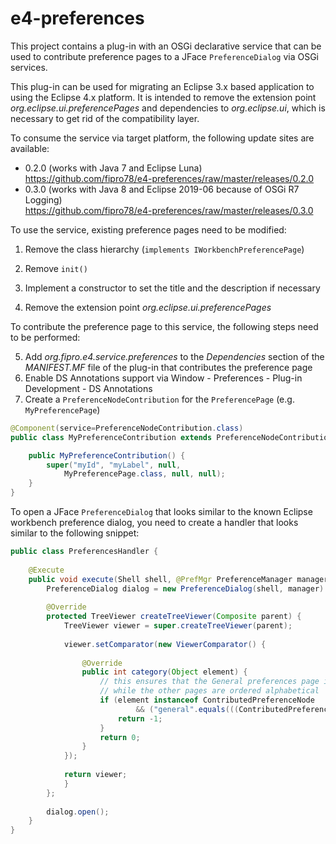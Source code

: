 # e4-preferences
This project contains a plug-in with an OSGi declarative service that can be used to contribute preference pages to a JFace `PreferenceDialog` via OSGi services.

This plug-in can be used for migrating an Eclipse 3.x based application to using the Eclipse 4.x platform. It is intended to remove the extension point
_org.eclipse.ui.preferencePages_ and dependencies to _org.eclipse.ui_, which is necessary to get rid of the compatibility layer.

To consume the service via target platform, the following update sites are available:
- 0.2.0 (works with Java 7 and Eclipse Luna)\
  https://github.com/fipro78/e4-preferences/raw/master/releases/0.2.0
- 0.3.0 (works with Java 8 and Eclipse 2019-06 because of OSGi R7 Logging)\
  https://github.com/fipro78/e4-preferences/raw/master/releases/0.3.0

To use the service, existing preference pages need to be modified:

1. Remove the class hierarchy (`implements IWorkbenchPreferencePage`)
2. Remove `init()`
3. Implement a constructor to set the title and the description if necessary

4. Remove the extension point _org.eclipse.ui.preferencePages_

To contribute the preference page to this service, the following steps need to be performed:

5. Add _org.fipro.e4.service.preferences_ to the _Dependencies_ section of the *MANIFEST.MF* file of the plug-in that contributes the preference page
6. Enable DS Annotations support via Window - Preferences - Plug-in Development - DS Annotations
7. Create a `PreferenceNodeContribution` for the `PreferencePage` (e.g. `MyPreferencePage`)

```java
@Component(service=PreferenceNodeContribution.class)
public class MyPreferenceContribution extends PreferenceNodeContribution {

    public MyPreferenceContribution() {
        super("myId", "myLabel", null, 
            MyPreferencePage.class, null, null);
    }
}
```
 
To open a JFace `PreferenceDialog` that looks similar to the known Eclipse workbench preference dialog, you need to create a handler that looks similar to the following snippet:

```java
public class PreferencesHandler {
	
    @Execute
    public void execute(Shell shell, @PrefMgr PreferenceManager manager) {
        PreferenceDialog dialog = new PreferenceDialog(shell, manager) {
        
        @Override
        protected TreeViewer createTreeViewer(Composite parent) {
            TreeViewer viewer = super.createTreeViewer(parent);
				
            viewer.setComparator(new ViewerComparator() {
					
                @Override
                public int category(Object element) {
                    // this ensures that the General preferences page is always on top
                    // while the other pages are ordered alphabetical
                    if (element instanceof ContributedPreferenceNode
                            && ("general".equals(((ContributedPreferenceNode) element).getId()))) {
                        return -1;
                    }
                    return 0;
                }
            });
				
            return viewer;
			}
        };
		
        dialog.open();
    }
}
```
